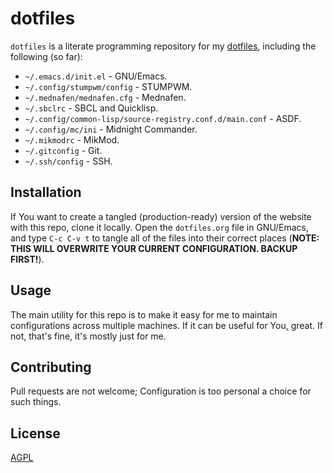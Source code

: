 # dotfiles

`dotfiles` is a literate programming repository for my
[dotfiles](https://en.wikipedia.org/wiki/Hidden_file_and_hidden_directory#Unix_and_Unix-like_environments), including the following (so far):

- `~/.emacs.d/init.el` - GNU/Emacs.
- `~/.config/stumpwm/config` - STUMPWM.
- `~/.mednafen/mednafen.cfg` - Mednafen.
- `~/.sbclrc` - SBCL and Quicklisp.
- `~/.config/common-lisp/source-registry.conf.d/main.conf` - ASDF.
- `~/.config/mc/ini` - Midnight Commander.
- `~/.mikmodrc` - MikMod.
- `~/.gitconfig` - Git.
- `~/.ssh/config` - SSH.

## Installation

If You want to create a tangled (production-ready) version of the
website with this repo, clone it locally. Open the `dotfiles.org` file
in GNU/Emacs, and type `C-c C-v t` to tangle all of the files into
their correct places (**NOTE: THIS WILL OVERWRITE YOUR CURRENT
CONFIGURATION. BACKUP FIRST!**).

## Usage

The main utility for this repo is to make it easy for me to maintain
configurations across multiple machines. If it can be useful for You,
great. If not, that's fine, it's mostly just for me.


## Contributing
Pull requests are not welcome; Configuration is too personal a choice for such things.

## License
[AGPL](https://choosealicense.com/licenses/agpl/)
